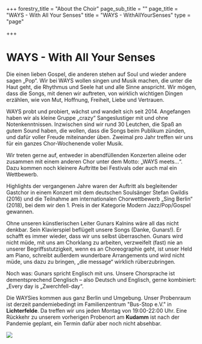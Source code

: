 +++
forestry_title = "About the Choir"
page_sub_title = ""
page_title = "WAYS - With All Your Senses"
title = "WAYS - WithAllYourSenses"
type = "page"

+++
# WAYS - With All Your Senses

Die einen lieben Gospel, die anderen stehen auf Soul und wieder andere sagen „Pop“. Wir bei WAYS wollen singen und Musik machen, die unter die Haut geht, die Rhythmus und Seele hat und alle Sinne anspricht. Wir mögen, dass die Songs, mit denen wir auftreten, von wirklich wichtigen Dingen erzählen, wie von Mut, Hoffnung, Freiheit, Liebe und Vertrauen.

WAYS probt und probiert, wächst und wandelt sich seit 2014. Angefangen haben wir als kleine Gruppe „crazy“ Sangeslustiger mit und ohne Notenkenntnissen. Inzwischen sind wir rund 30 Leutchen, die Spaß an gutem Sound haben, die wollen, dass die Songs beim Publikum zünden, und dafür voller Freude miteinander üben. Zweimal pro Jahr treffen wir uns für ein ganzes Chor-Wochenende voller Musik.

Wir treten gerne auf, entweder in abendfüllenden Konzerten alleine oder zusammen mit einem anderen Chor unter dem Motto: „WAYS meets…“. Dazu kommen noch kleinere Auftritte bei Festivals oder auch mal ein Wettbewerb.

Highlights der vergangenen Jahre waren der Auftritt als begleitender Gastchor in einem Konzert mit dem deutschen Soulsänger Stefan Gwildis (2016) und die Teilnahme am internationalen Chorwettbewerb „Sing Berlin“ (2018), bei dem wir den 1. Preis in der Kategorie Modern Jazz/Pop/Gospel gewannen.

Ohne unseren künstlerischen Leiter Gunars Kalnins wäre all das nicht denkbar. Sein Klavierspiel beflügelt unsere Songs (Danke, Gunars!). Er schafft es immer wieder, dass wir uns selbst überraschen. Gunars wird nicht müde, mit uns am Chorklang zu arbeiten, verzweifelt (fast) nie an unserer Begriffsstutzigkeit, wenn es an Choreographie geht, ist unser Held am Piano, schreibt außerdem wunderbare Arrangements und wird nicht müde, uns dazu zu bringen, „die message“ wirklich rüberzubringen.

Noch was: Gunars spricht Englisch mit uns. Unsere Chorsprache ist dementsprechend Denglisch – also Deutsch und Englisch, gerne kombiniert: „Every day is „Zwerchfell-day“.

Die WAYSies kommen aus ganz Berlin und Umgebung. Unser Probenraum ist derzeit pandemiebedingt im Familienzentrum "Bus-Stop e.V." in **Lichterfelde**. Da treffen wir uns jeden Montag von 19:00-22:00 Uhr. Eine Rückkehr zu unserem vorherigen Probenort am **Kudamm** ist nach der Pandemie geplant, ein Termin dafür aber noch nicht absehbar.

![](https://res.cloudinary.com/ways-choir/image/upload/v1582401355/20190223_posing_axgcj5.jpg)